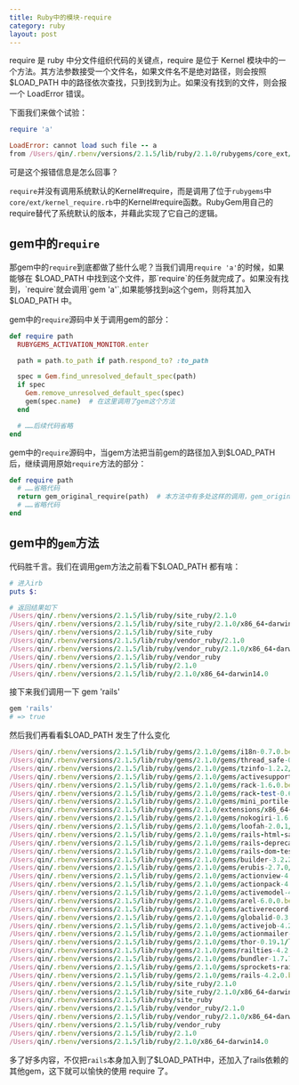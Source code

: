 ```yaml
---
title: Ruby中的模块-require
category: ruby
layout: post
---
```


require 是 ruby 中分文件组织代码的关键点，require 是位于 Kernel 模块中的一个方法。其方法参数接受一个文件名，如果文件名不是绝对路径，则会按照 $LOAD_PATH 中的路径依次查找，只到找到为止。如果没有找到的文件，则会报一个 LoadError 错误。

下面我们来做个试验：

```ruby
require 'a'

LoadError: cannot load such file -- a
from /Users/qin/.rbenv/versions/2.1.5/lib/ruby/2.1.0/rubygems/core_ext/kernel_require.rb:55:in `require'

```

可是这个报错信息是怎么回事？

`require`并没有调用系统默认的Kernel#require，而是调用了位于`rubygems`中`core/ext/kernel_require.rb`中的Kernel#require函数。RubyGem用自己的require替代了系统默认的版本，并藉此实现了它自己的逻辑。

## gem中的`require`

那gem中的`require`到底都做了些什么呢？当我们调用`require 'a'`的时候，如果能够在 $LOAD_PATH 中找到这个文件，那`require`的任务就完成了。如果没有找到，`require`就会调用`gem 'a'`,如果能够找到a这个gem，则将其加入$LOAD_PATH 中。

gem中的`require`源码中关于调用gem的部分：

```ruby
def require path
  RUBYGEMS_ACTIVATION_MONITOR.enter

  path = path.to_path if path.respond_to? :to_path

  spec = Gem.find_unresolved_default_spec(path)
  if spec
    Gem.remove_unresolved_default_spec(spec)
    gem(spec.name)  # 在这里调用了gem这个方法
  end

  # ……后续代码省略
end
```

gem中的`require`源码中，当gem方法把当前gem的路径加入到$LOAD_PATH后，继续调用原始`require`方法的部分：

```ruby
def require path
  # ……省略代码
  return gem_original_require(path)  # 本方法中有多处这样的调用，gem_original_require 是gem定义的原生的 require 方法的别名方法
  # ……省略代码
end
```

## gem中的`gem`方法

代码胜千言。我们在调用gem方法之前看下$LOAD_PATH 都有啥：


```ruby
# 进入irb
puts $:

# 返回结果如下
/Users/qin/.rbenv/versions/2.1.5/lib/ruby/site_ruby/2.1.0
/Users/qin/.rbenv/versions/2.1.5/lib/ruby/site_ruby/2.1.0/x86_64-darwin14.0
/Users/qin/.rbenv/versions/2.1.5/lib/ruby/site_ruby
/Users/qin/.rbenv/versions/2.1.5/lib/ruby/vendor_ruby/2.1.0
/Users/qin/.rbenv/versions/2.1.5/lib/ruby/vendor_ruby/2.1.0/x86_64-darwin14.0
/Users/qin/.rbenv/versions/2.1.5/lib/ruby/vendor_ruby
/Users/qin/.rbenv/versions/2.1.5/lib/ruby/2.1.0
/Users/qin/.rbenv/versions/2.1.5/lib/ruby/2.1.0/x86_64-darwin14.0
```

接下来我们调用一下 gem 'rails'

```ruby
gem 'rails'
# => true
```

然后我们再看看$LOAD_PATH 发生了什么变化

```ruby
/Users/qin/.rbenv/versions/2.1.5/lib/ruby/gems/2.1.0/gems/i18n-0.7.0.beta1/lib
/Users/qin/.rbenv/versions/2.1.5/lib/ruby/gems/2.1.0/gems/thread_safe-0.3.4/lib
/Users/qin/.rbenv/versions/2.1.5/lib/ruby/gems/2.1.0/gems/tzinfo-1.2.2/lib
/Users/qin/.rbenv/versions/2.1.5/lib/ruby/gems/2.1.0/gems/activesupport-4.2.0.beta2/lib
/Users/qin/.rbenv/versions/2.1.5/lib/ruby/gems/2.1.0/gems/rack-1.6.0.beta/lib
/Users/qin/.rbenv/versions/2.1.5/lib/ruby/gems/2.1.0/gems/rack-test-0.6.2/lib
/Users/qin/.rbenv/versions/2.1.5/lib/ruby/gems/2.1.0/gems/mini_portile-0.6.0/lib
/Users/qin/.rbenv/versions/2.1.5/lib/ruby/gems/2.1.0/extensions/x86_64-darwin-14/2.1.0-static/nokogiri-1.6.3.1
/Users/qin/.rbenv/versions/2.1.5/lib/ruby/gems/2.1.0/gems/nokogiri-1.6.3.1/lib
/Users/qin/.rbenv/versions/2.1.5/lib/ruby/gems/2.1.0/gems/loofah-2.0.1/lib
/Users/qin/.rbenv/versions/2.1.5/lib/ruby/gems/2.1.0/gems/rails-html-sanitizer-1.0.1/lib
/Users/qin/.rbenv/versions/2.1.5/lib/ruby/gems/2.1.0/gems/rails-deprecated_sanitizer-1.0.3/lib
/Users/qin/.rbenv/versions/2.1.5/lib/ruby/gems/2.1.0/gems/rails-dom-testing-1.0.3/lib
/Users/qin/.rbenv/versions/2.1.5/lib/ruby/gems/2.1.0/gems/builder-3.2.2/lib
/Users/qin/.rbenv/versions/2.1.5/lib/ruby/gems/2.1.0/gems/erubis-2.7.0/lib
/Users/qin/.rbenv/versions/2.1.5/lib/ruby/gems/2.1.0/gems/actionview-4.2.0.beta2/lib
/Users/qin/.rbenv/versions/2.1.5/lib/ruby/gems/2.1.0/gems/actionpack-4.2.0.beta2/lib
/Users/qin/.rbenv/versions/2.1.5/lib/ruby/gems/2.1.0/gems/activemodel-4.2.0.beta2/lib
/Users/qin/.rbenv/versions/2.1.5/lib/ruby/gems/2.1.0/gems/arel-6.0.0.beta1/lib
/Users/qin/.rbenv/versions/2.1.5/lib/ruby/gems/2.1.0/gems/activerecord-4.2.0.beta2/lib
/Users/qin/.rbenv/versions/2.1.5/lib/ruby/gems/2.1.0/gems/globalid-0.3.0/lib
/Users/qin/.rbenv/versions/2.1.5/lib/ruby/gems/2.1.0/gems/activejob-4.2.0.beta2/lib
/Users/qin/.rbenv/versions/2.1.5/lib/ruby/gems/2.1.0/gems/actionmailer-4.2.0.beta2/lib
/Users/qin/.rbenv/versions/2.1.5/lib/ruby/gems/2.1.0/gems/thor-0.19.1/lib
/Users/qin/.rbenv/versions/2.1.5/lib/ruby/gems/2.1.0/gems/railties-4.2.0.beta2/lib
/Users/qin/.rbenv/versions/2.1.5/lib/ruby/gems/2.1.0/gems/bundler-1.7.7/lib
/Users/qin/.rbenv/versions/2.1.5/lib/ruby/gems/2.1.0/gems/sprockets-rails-3.0.0.beta1/lib
/Users/qin/.rbenv/versions/2.1.5/lib/ruby/gems/2.1.0/gems/rails-4.2.0.beta2/lib
/Users/qin/.rbenv/versions/2.1.5/lib/ruby/site_ruby/2.1.0
/Users/qin/.rbenv/versions/2.1.5/lib/ruby/site_ruby/2.1.0/x86_64-darwin14.0
/Users/qin/.rbenv/versions/2.1.5/lib/ruby/site_ruby
/Users/qin/.rbenv/versions/2.1.5/lib/ruby/vendor_ruby/2.1.0
/Users/qin/.rbenv/versions/2.1.5/lib/ruby/vendor_ruby/2.1.0/x86_64-darwin14.0
/Users/qin/.rbenv/versions/2.1.5/lib/ruby/vendor_ruby
/Users/qin/.rbenv/versions/2.1.5/lib/ruby/2.1.0
/Users/qin/.rbenv/versions/2.1.5/lib/ruby/2.1.0/x86_64-darwin14.0
```

多了好多内容，不仅把`rails`本身加入到了$LOAD_PATH中，还加入了rails依赖的其他gem，这下就可以愉快的使用 require 了。
